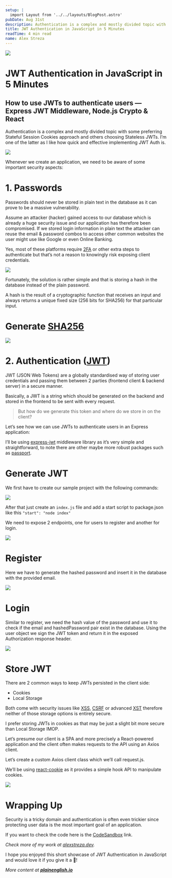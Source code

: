 ```yaml
---
setup: |
  import Layout from '../../layouts/BlogPost.astro'
pubDate: Aug 31st
description: Authentication is a complex and mostly divided topic with some preferring Stateful Session Cookies approach and others choosing Stateless JWTs. I’m one of the latter as I like how quick and effective…
title: JWT Authentication in JavaScript in 5 Minutes
readTime: 4 min read
name: Alex Streza
---
```


![](https://miro.medium.com/max/1400/0*j_2zq5YwOaRhey1m)

# JWT Authentication in JavaScript in 5 Minutes

## How to use JWTs to authenticate users — Express JWT Middleware, Node.js Crypto & React

Authentication is a complex and mostly divided topic with some preferring Stateful Session Cookies approach and others choosing Stateless JWTs. I’m one of the latter as I like how quick and effective implementing JWT Auth is.

![](https://miro.medium.com/max/1000/0*rGl7cBuJPAU1gBNK)

Whenever we create an application, we need to be aware of some important security aspects:

# 1\. Passwords

Passwords should never be stored in plain text in the database as it can prove to be a massive vulnerability.

Assume an attacker (hacker) gained access to our database which is already a huge security issue and our application has therefore been compromised. If we stored login information in plain text the attacker can reuse the email & password combos to access other common websites the user might use like Google or even Online Banking.

Yes, most of these platforms require [2FA](https://authy.com/what-is-2fa/) or other extra steps to authenticate but that’s not a reason to knowingly risk exposing client credentials.

![](https://miro.medium.com/max/1400/0*IPKYszQDkKIDn-sw)

Fortunately, the solution is rather simple and that is storing a hash in the database instead of the plain password.

A hash is the result of a cryptographic function that receives an input and always returns a unique fixed size (256 bits for SHA256) for that particular input.

# Generate [SHA256](https://qvault.io/cryptography/how-sha-2-works-step-by-step-sha-256/)

![](https://miro.medium.com/max/1400/1*jk1gagrQ8R-cUHyOZslaLQ.png)

# 2\. Authentication ([JWT](https://jwt.io/))

JWT (JSON Web Tokens) are a globally standardised way of storing user credentials and passing them between 2 parties (frontend client & backend server) in a secure manner.

Basically, a JWT is a string which should be generated on the backend and stored in the frontend to be sent with every request.

> But how do we generate this token and where do we store in on the client?

Let’s see how we can use JWTs to authenticate users in an Express application:

I’ll be using [express-jwt](https://www.npmjs.com/package/express-jwt) middleware library as it’s very simple and straightforward, to note there are other maybe more robust packages such as [passport](https://www.npmjs.com/package/passport).

# Generate JWT

We first have to create our sample project with the following commands:

![](https://miro.medium.com/max/1400/1*Z13KA7qzkJnuPheWaB5Fdg.png)

After that just create an `index.js` file and add a start script to package.json like this `"start": "node index"`

We need to expose 2 endpoints, one for users to register and another for login.

![](https://miro.medium.com/max/1400/1*IvW9Y9Tyq8bO7pUipx31qw.png)

# Register

Here we have to generate the hashed password and insert it in the database with the provided email.

![](https://miro.medium.com/max/1400/1*2QMrl93KS3XoEBgbunuUyQ.png)

# Login

Similar to register, we need the hash value of the password and use it to check if the email and hashedPassword pair exist in the database. Using the user object we sign the JWT token and return it in the exposed Authorization response header.

![](https://miro.medium.com/max/1400/1*D42eSniNoFC7l0pbpXMv2Q.png)

# Store JWT

There are 2 common ways to keep JWTs persisted in the client side:

- Cookies
- Local Storage

Both come with security issues like [XSS](https://owasp.org/www-community/attacks/xss/), [CSRF](https://owasp.org/www-community/attacks/csrf) or advanced [XST](https://owasp.org/www-community/attacks/Cross_Site_Tracing) therefore neither of those storage options is entirely secure.

I prefer storing JWTs in cookies as that may be just a slight bit more secure than Local Storage IMOP.

Let’s presume our client is a SPA and more precisely a React-powered application and the client often makes requests to the API using an Axios client.

Let’s create a custom Axios client class which we’ll call request.js.

We’ll be using [react-cookie](https://www.npmjs.com/package/react-cookie) as it provides a simple hook API to manipulate cookies.

![](https://miro.medium.com/max/1400/1*4Fq4IfXRg9Y1ie3hqLQE5g.png)

# Wrapping Up

Security is a tricky domain and authentication is often even trickier since protecting user data is the most important goal of an application.

If you want to check the code here is the [CodeSandbox](https://codesandbox.io/s/express-jwt-example-ln0og?file=/index.js) link.

_Check more of my work at_ [_alexstreza.dev_](https://www.alexstreza.dev/)_._

I hope you enjoyed this short showcase of JWT Authentication in JavaScript and would love it if you give it a 👏!

_More content at_ [**_plainenglish.io_**](http://plainenglish.io/)
